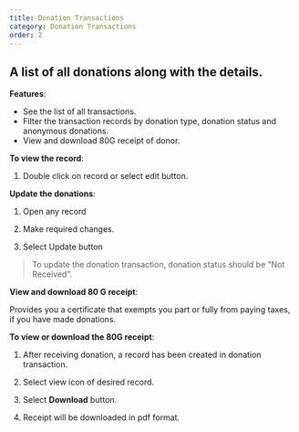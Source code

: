 ```yaml
---
title: Donation Transactions
category: Donation Transactions
order: 2
---
```

## A list of all donations along with the details.

**Features**: 
* See the list of all transactions.
* Filter the transaction records by donation type, donation status and anonymous donations. 
* View and download 80G receipt of donor. 


**To view the record**: 

1. Double click on record or select edit button. 

**Update the donations**: 

1. Open any record 

2. Make required changes. 

3. Select Update button  

>To update the donation transaction, donation status should be “Not Received”. 

**View and download 80 G receipt**: 

Provides you a certificate that exempts you part or fully from paying taxes, if you have made donations. 

**To view or download the 80G receipt**: 

1. After receiving donation, a record has been created in donation transaction. 

2. Select view icon of desired record. 

3. Select **Download** button. 

4. Receipt will be downloaded in pdf format. 